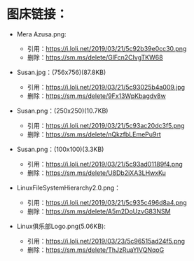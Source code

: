 # 图床链接：
- Mera Azusa.png: 
    - 引用：https://i.loli.net/2019/03/21/5c92b39e0cc30.png
    - 删除：https://sm.ms/delete/GlFcn2CIvgTKW68

- Susan.jpg：(756x756)(87.8KB)
    - 引用：https://i.loli.net/2019/03/21/5c93025b4a009.jpg
    - 删除：https://sm.ms/delete/9Fx13WpKbagdv8w

- Susan.png：(250x250)(10.7KB)
    - 引用：https://i.loli.net/2019/03/21/5c93ac20dc3f5.png
    - 删除：https://sm.ms/delete/nQkzfbLEmePu9rt

- Susan.png：(100x100)(3.3KB)
    - 引用：https://i.loli.net/2019/03/21/5c93ad01189f4.png
    - 删除：https://sm.ms/delete/U8Db2iXA3LHwxKu

- LinuxFileSystemHierarchy2.0.png：
    - 引用：https://i.loli.net/2019/03/21/5c935c496d8a4.png
    - 删除：https://sm.ms/delete/A5m2DoUzvG83NSM

- Linux俱乐部Logo.png(5.06KB):
    - 引用：https://i.loli.net/2019/03/23/5c96515ad24f5.png
    - 删除：https://sm.ms/delete/ThJzRuaYlVQNqoG
